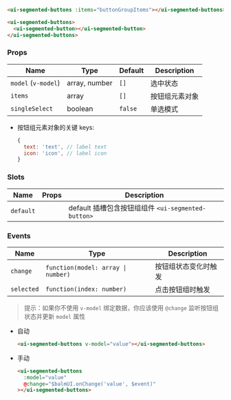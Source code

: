 ```html
<ui-segmented-buttons :items="buttonGroupItems"></ui-segmented-buttons>
```

```html
<ui-segmented-buttons>
  <ui-segmented-button></ui-segmented-button>
</ui-segmented-buttons>
```

### Props

| Name                | Type          | Default | Description    |
| ------------------- | ------------- | ------- | -------------- |
| `model` (`v-model`) | array, number | `[]`    | 选中状态       |
| `items`             | array         | `[]`    | 按钮组元素对象 |
| `singleSelect`      | boolean       | `false` | 单选模式       |

- 按钮组元素对象的关键 keys:

  ```js
  {
    text: 'text', // label text
    icon: 'icon', // label icon
  }
  ```

### Slots

| Name      | Props | Description                                        |
| --------- | ----- | -------------------------------------------------- |
| `default` |       | default 插槽包含按钮组组件 `<ui-segmented-button>` |

### Events

| Name       | Type                               | Description          |
| ---------- | ---------------------------------- | -------------------- |
| `change`   | `function(model: array \| number)` | 按钮组状态变化时触发 |
| `selected` | `function(index: number)`          | 点击按钮组时触发     |

> 提示：如果你不使用 `v-model` 绑定数据，你应该使用 `@change` 监听按钮组状态并更新 `model` 属性

- 自动

  ```html
  <ui-segmented-buttons v-model="value"></ui-segmented-buttons>
  ```

- 手动

  ```html
  <ui-segmented-buttons
    :model="value"
    @change="$balmUI.onChange('value', $event)"
  ></ui-segmented-buttons>
  ```
